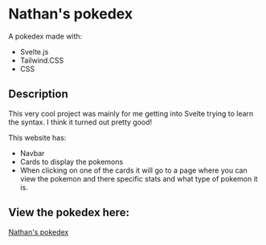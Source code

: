 # Nathan's pokedex

A pokedex made with:
- Svelte.js
- Tailwind.CSS
- CSS

## Description
This very cool project was mainly for me getting into Svelte trying to learn the syntax. I think it turned out pretty good!

This website has:
- Navbar
- Cards to display the pokemons
- When clicking on one of the cards it will go to a page where you can view the pokemon and there specific stats and what type of pokemon it is.

## View the pokedex here:
[Nathan's pokedex](nathan-pokedex.vercel.app)